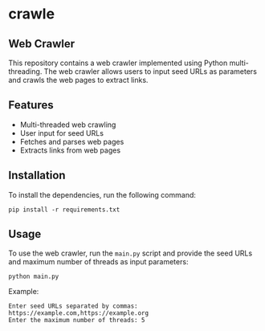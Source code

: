 # crawle

## Web Crawler

This repository contains a web crawler implemented using Python multi-threading. The web crawler allows users to input seed URLs as parameters and crawls the web pages to extract links.

## Features

- Multi-threaded web crawling
- User input for seed URLs
- Fetches and parses web pages
- Extracts links from web pages

## Installation

To install the dependencies, run the following command:

```
pip install -r requirements.txt
```

## Usage

To use the web crawler, run the `main.py` script and provide the seed URLs and maximum number of threads as input parameters:

```
python main.py
```

Example:

```
Enter seed URLs separated by commas: https://example.com,https://example.org
Enter the maximum number of threads: 5
```
